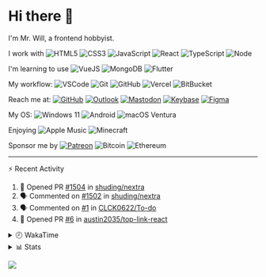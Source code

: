 # Hi there 👋

I'm Mr. Will, a frontend hobbyist.

I work with ![HTML5](https://img.shields.io/badge/HTML5-E34F26.svg?logo=html5&logoColor=white) ![CSS3](https://img.shields.io/badge/CSS3-1572B6.svg?logo=css3&logoColor=white) ![JavaScript](https://img.shields.io/badge/JavaScript-F7DF1E.svg?logo=javascript&logoColor=black) ![React](https://img.shields.io/badge/React-20232a.svg?logo=react&logoColor=61DAFB) ![TypeScript](https://img.shields.io/badge/TypeScript-007ACC.svg?logo=typescript&logoColor=white) ![Node](https://img.shields.io/badge/Node.js-43853D.svg?logo=node.js&logoColor=white)

I'm learning to use ![VueJS](https://img.shields.io/badge/Vue.js-35495e.svg?logo=vue.js&logoColor=4FC08D) ![MongoDB](https://img.shields.io/badge/MongoDB-4ea94b.svg?logo=mongodb&logoColor=white) ![Flutter](https://img.shields.io/badge/Flutter-02569B.svg?logo=flutter&logoColor=white)

My workflow: ![VSCode](https://img.shields.io/badge/VS%20Code-007ACC?logo=visual-studio-code&logoColor=white) ![Git](https://img.shields.io/badge/Git-black?logo=git) ![GitHub](https://img.shields.io/badge/GitHub-181717.svg?logo=github&logoColor=white) ![Vercel](https://img.shields.io/badge/Vercel-333?logo=vercel) ![BitBucket](https://img.shields.io/badge/BitBucket-darkblue?logo=bitbucket)

Reach me at: [![GitHub](https://img.shields.io/badge/GitHub-MrWillCom-181717.svg?logo=github&logoColor=white)](https://github.com/MrWillCom) [![Outlook](https://img.shields.io/badge/Outlook-mr.will.com%40outlook.com-0078D4?logo=microsoft-outlook&logoColor=white)](mailto:mr.will.com@outlook.com) [![Mastodon](https://img.shields.io/badge/Mastodon-@MrWillCom@noc.social-3088D4?logo=mastodon&logoColor=white)](https://noc.social/@MrWillCom) [![Keybase](https://img.shields.io/badge/Keybase-mrwillcom-33A0FF?logo=keybase&logoColor=white)](https://keybase.io/mrwillcom) [![Figma](https://img.shields.io/badge/Figma-MrWillCom-F24E1E?logo=figma&logoColor=white)](https://figma.com/@MrWillCom)

My OS: ![Windows 11](https://img.shields.io/badge/Windows%2011-0078D6?logo=microsoft&logoColor=white) ![Android](https://img.shields.io/badge/Android-3DDC84?logo=android&logoColor=white) ![macOS Ventura](https://img.shields.io/badge/macOS%20Ventura-242524?logo=apple&logoColor=white)

Enjoying ![Apple Music](https://img.shields.io/badge/-Apple%20Music-FA243C.svg?logo=apple-music&logoColor=white) ![Minecraft](https://img.shields.io/badge/Minecraft-JE%201.19.2-62B47A.svg?logo=mojang-studios&logoColor=white)

Sponsor me by [![Patreon](https://img.shields.io/badge/Patreon-MrWillCom-F96854.svg?logo=patreon&logoColor=white)](https://www.patreon.com/MrWillCom) ![Bitcoin](https://img.shields.io/badge/Bitcoin-bc1qd8w0qdjdj8gy6nr4cwvfywsv7w7ysqzwdf7sm5-000000.svg?logo=bitcoin&logoColor=white) ![Ethereum](https://img.shields.io/badge/Ethereum-0x44Baea5016C461aA838ff9B369A60246A9a540Eb-3C3C3D.svg?logo=ethereum&logoColor=white)

---

⚡ Recent Activity

<!--START_SECTION:activity-->
1. 💪 Opened PR [#1504](https://github.com/shuding/nextra/pull/1504) in [shuding/nextra](https://github.com/shuding/nextra)
2. 🗣 Commented on [#1502](https://github.com/shuding/nextra/issues/1502) in [shuding/nextra](https://github.com/shuding/nextra)
3. 🗣 Commented on [#1](https://github.com/CLCK0622/To-do/issues/1) in [CLCK0622/To-do](https://github.com/CLCK0622/To-do)
4. 💪 Opened PR [#6](https://github.com/austin2035/top-link-react/pull/6) in [austin2035/top-link-react](https://github.com/austin2035/top-link-react)
<!--END_SECTION:activity-->

<details>
<summary>🕗 WakaTime</summary>

<!--START_SECTION:waka-->
![Code Time](http://img.shields.io/badge/Code%20Time-312%20hrs%2033%20mins-blue)

**I'm an Early 🐤** 

```text
🌞 Morning      116 commits       ███░░░░░░░░░░░░░░░░░░░░░░   15.22 % 
🌆 Daytime      293 commits       █████████░░░░░░░░░░░░░░░░   38.45 % 
🌃 Evening      338 commits       ███████████░░░░░░░░░░░░░░   44.36 % 
🌙 Night         15 commits       ░░░░░░░░░░░░░░░░░░░░░░░░░   01.97 % 

```
📅 **I'm Most Productive on Wednesday** 

```text
Monday         101 commits       ███░░░░░░░░░░░░░░░░░░░░░░   13.25 % 
Tuesday        130 commits       ████░░░░░░░░░░░░░░░░░░░░░   17.06 % 
Wednesday      132 commits       ████░░░░░░░░░░░░░░░░░░░░░   17.32 % 
Thursday       104 commits       ███░░░░░░░░░░░░░░░░░░░░░░   13.65 % 
Friday          75 commits       ██░░░░░░░░░░░░░░░░░░░░░░░   09.84 % 
Saturday       117 commits       ███░░░░░░░░░░░░░░░░░░░░░░   15.35 % 
Sunday         103 commits       ███░░░░░░░░░░░░░░░░░░░░░░   13.52 % 

```


📊 **This Week I Spent My Time On** 

```text
⌚︎ Time Zone: Asia/Shanghai

💬 Programming Languages: 
JavaScript               5 hrs 26 mins       █████████░░░░░░░░░░░░░░░░   36.61 % 
SCSS                     3 hrs 46 mins       ██████░░░░░░░░░░░░░░░░░░░   25.42 % 
Markdown                 3 hrs 4 mins        █████░░░░░░░░░░░░░░░░░░░░   20.71 % 
TypeScript               1 hr                █░░░░░░░░░░░░░░░░░░░░░░░░   06.76 % 
Other                    34 mins             █░░░░░░░░░░░░░░░░░░░░░░░░   03.85 % 

🔥 Editors: 
VS Code                  14 hrs 52 mins      █████████████████████████   100.00 % 

💻 Operating System: 
Windows                  14 hrs 28 mins      ████████████████████████░   97.23 % 
Mac                      24 mins             ░░░░░░░░░░░░░░░░░░░░░░░░░   02.77 % 

```

**I Mostly Code in JavaScript** 

```text
JavaScript               19 repos            █████████████░░░░░░░░░░░░   52.78 % 
CSS                      6 repos             ████░░░░░░░░░░░░░░░░░░░░░   16.67 % 
C++                      3 repos             ██░░░░░░░░░░░░░░░░░░░░░░░   08.33 % 
TypeScript               3 repos             ██░░░░░░░░░░░░░░░░░░░░░░░   08.33 % 
SCSS                     2 repos             █░░░░░░░░░░░░░░░░░░░░░░░░   05.56 % 

```



 Last Updated on 13/02/2023 18:42:53 UTC
<!--END_SECTION:waka-->

</details>

<details>
  <summary>📊 Stats</summary>
  <img src="https://github-readme-stats.vercel.app/api?username=MrWillCom&hide_title=true&show_icons=true&count_private=true&include_all_commits=true" alt="Stats">
  <img src="https://api.githubtrends.io/user/svg/MrWillCom/langs?time_range=one_year&loc_metric=changed&compact=True&theme=classic" alt="Most used languages">
</details>

![](https://hit.yhype.me/github/profile?user_id=47271684)

